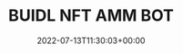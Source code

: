 ---
title: "BUIDL NFT AMM BOT"
date: 2022-07-13T11:30:03+00:00
# weight: 1
# aliases: ["/first"]
tags: ["crypto"]
# author: "xiaorun"
# author: ["Me", "You"] # multiple authors
showToc: true
TocOpen: false
draft: false
hidemeta: false
comments: false
description: ""
canonicalURL: "https://canonical.url/to/page"
disableHLJS: true # to disable highlightjs
disableShare: false
disableHLJS: false
hideSummary: false
searchHidden: true
ShowReadingTime: true
ShowBreadCrumbs: true
ShowPostNavLinks: true
ShowWordCount: true
ShowRssButtonInSectionTermList: true
UseHugoToc: true
---